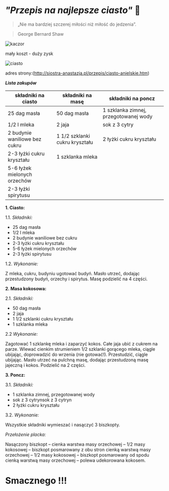 # _*"Przepis na najlepsze ciasto"*_  :birthday:

>„Nie ma bardziej szczerej miłości niż miłość do jedzenia”.

>George Bernard Shaw


![kaczor](https://media.giphy.com/media/iozt7fbfQO8V2/giphy.gif)

mały koszt - duży zysk

![ciasto](http://siostra-anastazja.pl/wp-content/uploads/Ciasto-anielskie21-250x212.jpg)

adres strony:(http://siostra-anastazja.pl/przepis/ciasto-anielskie.htm)

**_Lista zakupów_**

składniki na ciasto | składniki na masę |składniki na poncz
--------------------|-------------------|-------------------|
25 dag masła|50 dag masła|1 szklanka zimnej, przegotowanej wody
1/2 l mleka|2 jaja|sok z 3 cytry
2 budynie waniliowe bez cukru|1 1/2 szklanki cukru kryształu|2 łyżki cukru kryształu
2-3 łyżki cukru kryształu|1 szklanka mleka|  
5-6 łyżek mielonych orzechów| |
2-3 łyżki spirytusu| |


**1. Ciasto:**

  1.1. _Składniki:_

- 25 dag masła
- 1/2 l mleka
- 2 budynie waniliowe bez cukru
- 2-3 łyżki cukru kryształu
- 5-6 łyżek mielonych orzechów
- 2-3 łyżki spirytusu

1.2. _Wykonanie:_

Z mleka, cukru, budyniu ugotować budyń. Masło utrzeć, dodając przestudzony budyń, orzechy i spirytus. Masę podzielić na 4 części.

**2. Masa kokosowa:**

  2.1. _Składniki:_

- 50 dag masła
- 2 jaja
- 1 1/2 szklanki cukru kryształu
- 1 szklanka mleka

2.2 _Wykonanie:_

Zagotować 1 szklankę mleka i zaparzyć kokos. Całe jaja ubić z cukrem na parze. Wlewać cienkim strumieniem 1/2 szklanki gorącego mleka, ciągle ubijając, doprowadzić do wrzenia (nie gotować!). Przestudzić, ciągle ubijając. Masło utrzeć na pulchną masę, dodając przestudzoną masę jajeczną i kokos. Podzielić na 2 części.

**3. Poncz:**

  3.1. _Składniki:_

- 1 szklanka zimnej, przegotowanej wody
- sok z 3 cytrynsok z 3 cytryn
- 2 łyżki cukru kryształu

3.2. _Wykonanie:_

Wszystkie składniki wymieszać i nasączyć 3 biszkopty.

_Przełożenie placka:_

Nasączony biszkopt – cienka warstwa masy orzechowej – 1/2 masy kokosowej – biszkopt posmarowany z obu stron cienką warstwą masy orzechowej – 1/2 masy kokosowej – biszkopt posmarowany od spodu cienką warstwą masy orzechowej – polewa udekorowana kokosem.

# Smacznego !!!



